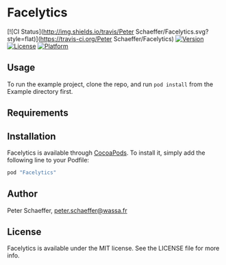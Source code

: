 # Facelytics

[![CI Status](http://img.shields.io/travis/Peter Schaeffer/Facelytics.svg?style=flat)](https://travis-ci.org/Peter Schaeffer/Facelytics)
[![Version](https://img.shields.io/cocoapods/v/Facelytics.svg?style=flat)](http://cocoapods.org/pods/Facelytics)
[![License](https://img.shields.io/cocoapods/l/Facelytics.svg?style=flat)](http://cocoapods.org/pods/Facelytics)
[![Platform](https://img.shields.io/cocoapods/p/Facelytics.svg?style=flat)](http://cocoapods.org/pods/Facelytics)

## Usage

To run the example project, clone the repo, and run `pod install` from the Example directory first.

## Requirements

## Installation

Facelytics is available through [CocoaPods](http://cocoapods.org). To install
it, simply add the following line to your Podfile:

```ruby
pod "Facelytics"
```

## Author

Peter Schaeffer, peter.schaeffer@wassa.fr

## License

Facelytics is available under the MIT license. See the LICENSE file for more info.
